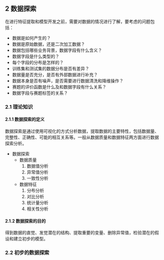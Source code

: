 ## 2 数据探索

在进行特征提取和模型开发之前，需要对数据的情况进行了解，要考虑的问题包括：

- 数据是如何产生的？
- 数据是原始数据，还是二次加工数据？
- 数据包括哪些业务背景，数据字段有什么含义？
- 数据字段是什么类型的？
- 每个字段的分布是怎样的？
- 训练集和测试集的数据分布是否有差异？
- 数据量是否充分，是否有外部数据进行补充？
- 数据本身是否有噪声，是否需要进行数据清洗和降维操作？
- 赛题的评价函数是什么及和数据字段有什么关系？
- 数据字段与赛题标签的关系？

### 2.1 理论知识

#### 2.1.1 数据探索的定义

数据探索是通过使用可视化的方式分析数据，提取数据的主要特性，包括数据量、完整性、正确性、可能的相互关系等。一般从数据质量和数据特征两方面进行数据探索分析。

- 数据探索
  - 数据质量
    1. 数据值分析
    2. 异常值分析
    3. 一致性分析
  - 数据特征
    1. 分布分析
    2. 对比分析
    3. 统计量分析
    4. 相关性分析

#### 2.1.2 数据探索的目的

得到数据的直觉、发觉潜在的结构、提取重要的变量、删除异常值，检验潜在的假设和建立初步的模型。

### 2.2 初步的数据探索

